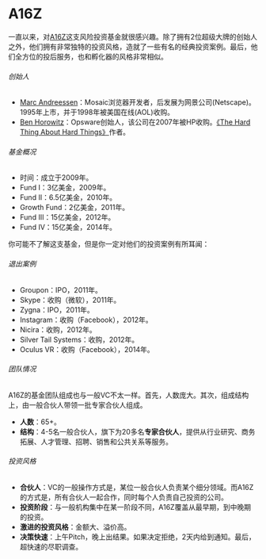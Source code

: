 # A16Z

一直以来，对[A16Z](http://a16z.com/)这支风险投资基金就很感兴趣。除了拥有2位超级大牌的创始人之外，他们拥有非常独特的投资风格，造就了一些有名的经典投资案例。最后，他们全方位的投后服务，也和孵化器的风格非常相似。

###### 创始人
- [Marc Andreessen](blog.pmarca.com)：Mosaic浏览器开发者，后发展为网景公司(Netscape)。1995年上市，并于1998年被美国在线(AOL)收购。
- [Ben Horowitz](http://en.wikipedia.org/wiki/Ben_Horowitz)：Opsware创始人，该公司在2007年被HP收购。[《The Hard Thing About Hard Things》](http://book.douban.com/subject/25823036/)作者。

###### 基金概况
- 时间：成立于2009年。
- Fund I：3亿美金，2009年。
- Fund II：6.5亿美金，2010年。
- Growth Fund：2亿美金，2011年。
- Fund III：15亿美金，2012年。
- Fund IV：15亿美金，2014年。

你可能不了解这支基金，但是你一定对他们的投资案例有所耳闻：

###### 退出案例
- Groupon：IPO，2011年。
- Skype：收购（微软），2011年。
- Zygna：IPO，2011年。
- Instagram：收购（Facebook），2012年。
- Nicira：收购，2012年。
- Silver Tail Systems：收购，2012年。
- Oculus VR：收购（Facebook），2014年。

###### 团队情况
A16Z的基金团队组成也与一般VC不太一样。首先，人数庞大。其次，组成结构上，由一般合伙人带领一批专家合伙人组成。

- **人数**：65+。
- **结构**：4-5名一般合伙人，旗下为20多名**专家合伙人**，提供从行业研究、商务拓展、人才管理、招聘、销售和公共关系等服务。

###### 投资风格
- **合伙人**：VC的一般操作方式是，某位一般合伙人负责某个细分领域。而A16Z的方式是，所有合伙人一起合作，同时每个人负责自己投资的公司。
- **投资阶段**：与一般机构集中在某一阶段不同，A16Z覆盖从最早期，到中晚期的投资。
- **激进的投资风格**：金额大、溢价高。
- **决策快速**：上午Pitch，晚上出结果。如果决定拒绝，2天内给到通知。最后，超快速的尽职调查。
